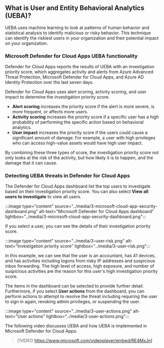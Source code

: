 ## What is User and Entity Behavioral Analytics (UEBA)?

UEBA uses machine learning to look at patterns of human behavior and statistical analysis to identify malicious or risky behavior. This technique can identify the riskiest users in your organization and their potential impact on your organization.

### Microsoft Defender for Cloud Apps UEBA functionality

Defender for Cloud Apps reports the results of UEBA with an investigation priority score, which aggregates activity and alerts from Azure Advanced Threat Protection, Microsoft Defender for Cloud Apps, and Azure AD Identity Protection over the last seven days.

Defender for Cloud Apps uses alert scoring, activity scoring, and user impact to determine the investigation priority score.

- **Alert scoring** increases the priority score if the alert is more severe, is more frequent, or affects more users.
- **Activity scoring** increases the priority score if a specific user has a high probability of performing the specific action based on behavioral analytics.
- **User impact** increases the priority score if the users could cause a significant amount of damage. For example, a user with high privileges who can access high-value assets would have high user impact.

By combining these three types of score, the investigation priority score not only looks at the risk of the activity, but how likely it is to happen, and the damage that it can cause.

### Detecting UEBA threats in Defender for Cloud Apps

The Defender for Cloud Apps dashboard list the top users to investigate based on their investigation priority score. You can also select **View all users to investigate** to view all users.

:::image type="content" source="../media/3-microsoft-cloud-app-security-dashboard.png" alt-text="Microsoft Defender for Cloud Apps dashboard" lightbox="../media/3-microsoft-cloud-app-security-dashboard.png":::

If you select a user, you can see the details of their investigation priority score.

:::image type="content" source="../media/3-user-risk.png" alt-text="Investigation priority score" lightbox="../media/3-user-risk.png":::

In this example, we can see that the user is an accountant, has 41 devices, and has activities including logons from risky IP addresses and suspicious inbox forwarding. The high level of access, high exposure, and number of suspicious activities are the reason for this user's high investigation priority score.

The items in the dashboard can be selected to provide further detail. Furthermore, if you select **User actions** from the dashboard, you can perform actions to attempt to resolve the threat including requiring the user to sign in again, revoking admin privileges, or suspending the user.

:::image type="content" source="../media/3-user-actions.png" alt-text="User actions" lightbox="../media/3-user-actions.png":::

The following video discusses UEBA and how UEBA is implemented in Microsoft Defender for Cloud Apps:

> [!VIDEO https://www.microsoft.com/videoplayer/embed/RE4MxJn]
